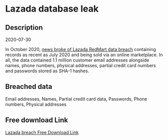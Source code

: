 # Lazada database leak

## Description

2020-07-30

In October 2020, <a href="https://www.bleepingcomputer.com/news/security/over-1m-lazada-redmart-accounts-sold-online-after-data-breach/" target="_blank" rel="noopener">news broke of Lazada RedMart data breach</a> containing records as recent as July 2020 and being sold via an online marketplace. In all, the data contained 1.1 million customer email addresses alongside names, phone numbers, physical addresses, partial credit card numbers and passwords stored as SHA-1 hashes.

## Breached data

Email addresses, Names, Partial credit card data, Passwords, Phone numbers, Physical addresses

## Free download Link

[Lazada breach Free Download Link](https://tinyurl.com/2b2k277t)